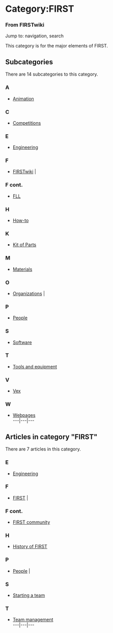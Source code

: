 

# Category:FIRST

### From FIRSTwiki

Jump to: navigation, search

This category is for the major elements of FIRST.

  

## Subcategories

There are 14 subcategories to this category.

### A

  * [Animation](Category:Animation "Category:Animation" )

### C

  * [Competitions](Category:Competitions "Category:Competitions" )

### E

  * [Engineering](Category:Engineering "Category:Engineering" )

### F

  * [FIRSTwiki](Category:FIRSTwiki "Category:FIRSTwiki" )
|

### F cont.

  * [FLL](Category:FLL "Category:FLL" )

### H

  * [How-to](Category:How-to "Category:How-to" )

### K

  * [Kit of Parts](Category:Kit_of_Parts "Category:Kit of Parts" )

### M

  * [Materials](Category:Materials "Category:Materials" )

### O

  * [Organizations](Category:Organizations "Category:Organizations" )
|

### P

  * [People](Category:People "Category:People" )

### S

  * [Software](Category:Software "Category:Software" )

### T

  * [Tools and equipment](Category:Tools_and_equipment "Category:Tools and equipment" )

### V

  * [Vex](Category:Vex "Category:Vex" )

### W

  * [Webpages](Category:Webpages "Category:Webpages" )  
---|---|---  
  
## Articles in category "FIRST"

There are 7 articles in this category.

### E

  * [Engineering](Engineering "Engineering" )

### F

  * [FIRST](first)
|

### F cont.

  * [FIRST community](FIRST_community "FIRST community" )

### H

  * [History of FIRST](History_of_FIRST "History of FIRST" )

### P

  * [People](People "People" )
|

### S

  * [Starting a team](Starting_a_team "Starting a team" )

### T

  * [Team management](Team_management "Team management" )  
---|---|---  
  

